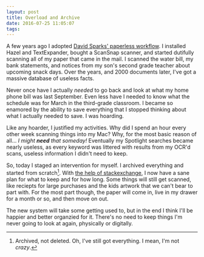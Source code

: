 ```yaml
---
layout: post
title: Overload and Archive
date: 2016-07-25 11:05:07
tags: 
---
```


A few years ago I adopted [David Sparks' paperless workflow](http://macsparky.com/paperless/). I installed Hazel and TextExpander, bought a ScanSnap scanner, and started dutifully scanning all of my paper that came in the mail. I scanned the water bill, my bank statements, and notices from my son's second grade teacher about upcoming snack days. Over the years, and 2000 documents later, I've got a massive database of useless facts. 

Never once have I actually *needed* to go back and look at what my home phone bill was last September. Even less have I needed to know what the schedule was for March in the third-grade classroom. I became so enamored by the ability to save everything that I stopped thinking about what I actually needed to save. I was hoarding. 

Like any hoarder, I justified my activities. Why did I spend an hour every other week scanning things into my Mac? Why, for the most basic reason of all... *I might **need** that someday!* Eventually my Spotlight searches became nearly useless, as every keyword was littered with results from my OCR'd scans, useless information I didn't need to keep. 

So, today I staged an intervention for myself. I archived everything and started from scratch[^1]. With [the help of stackexchange](http://money.stackexchange.com/questions/3177/how-long-should-i-keep-my-bills), I now have a sane plan for what to keep and for how long. Some things will still get scanned, like reciepts for large purchases and the kids artwork that we can't bear to part with. For the most part though, the paper will come in, live in my drawer for a month or so, and then move on out. 

The new system will take some getting used to, but in the end I think I'll be happier and better organzied for it. There's no need to keep things I'm never going to look at again, physically or digitally. 



[^1]: Archived, not deleted. Oh, I've still got everything. I mean, I'm not *crazy*. 
